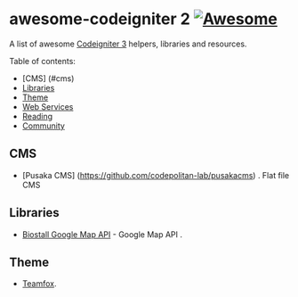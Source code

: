 # awesome-codeigniter 2 [![Awesome](https://cdn.rawgit.com/sindresorhus/awesome/d7305f38d29fed78fa85652e3a63e154dd8e8829/media/badge.svg)](https://github.com/sindresorhus/awesome)
A list of awesome [Codeigniter 3](http://symfony.com) helpers, libraries and resources.

Table of contents:

* [CMS] (#cms)
* [Libraries](#libraries)
* [Theme](#theme)
* [Web Services](#web-services)
* [Reading](#reading)
* [Community](#community)

## CMS

 * [Pusaka CMS] (https://github.com/codepolitan-lab/pusakacms) . Flat file CMS

## Libraries

 * [Biostall Google Map API](https://github.com/BIOSTALL/CodeIgniter-Google-Maps-V3-API-Library) - Google Map API .

## Theme
 * [Teamfox](http://teamfox.co/themes/pleasure/app/admin1/).
